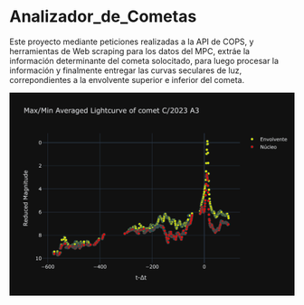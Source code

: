 # Analizador_de_Cometas
 
Este proyecto mediante peticiones realizadas a la API de COPS, y herramientas de Web scraping para los datos del MPC, extráe la información determinante del cometa solocitado, para luego procesar la información y finalmente entregar las curvas seculares de luz, correpondientes a la envolvente superior e inferior del cometa.

![Hola](https://github.com/sperezp23/Analizador_de_cometas/blob/deba4ec91a3e0fbb8f272e9894c83297d6641207/Graficas/C_2023%20A3/2025-01-04/Max_Min%20Averaged%20Lightcurve%20of%20comet%20C_2023%20A3__2025-01-04.png)
